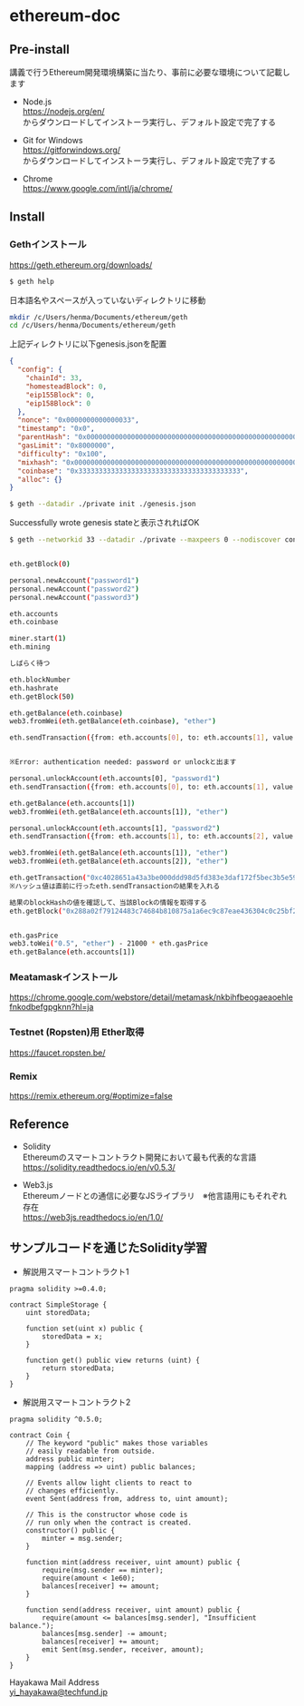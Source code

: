 # ethereum-doc

## Pre-install

講義で行うEthereum開発環境構築に当たり、事前に必要な環境について記載します  

- Node.js  
https://nodejs.org/en/  
からダウンロードしてインストーラ実行し、デフォルト設定で完了する  
- Git for Windows  
https://gitforwindows.org/  
からダウンロードしてインストーラ実行し、デフォルト設定で完了する  

- Chrome  
https://www.google.com/intl/ja/chrome/  

## Install  

### Gethインストール
https://geth.ethereum.org/downloads/  

```sh
$ geth help 
```

日本語名やスペースが入っていないディレクトリに移動

```sh
mkdir /c/Users/henma/Documents/ethereum/geth  
cd /c/Users/henma/Documents/ethereum/geth  
```

上記ディレクトリに以下genesis.jsonを配置
```genesis.json
{
  "config": {
    "chainId": 33,
    "homesteadBlock": 0,
    "eip155Block": 0,
    "eip158Block": 0
  },
  "nonce": "0x0000000000000033",
  "timestamp": "0x0",
  "parentHash": "0x0000000000000000000000000000000000000000000000000000000000000000",
  "gasLimit": "0x8000000",
  "difficulty": "0x100",
  "mixhash": "0x0000000000000000000000000000000000000000000000000000000000000000",
  "coinbase": "0x3333333333333333333333333333333333333333",
  "alloc": {}
}
```

```sh
$ geth --datadir ./private init ./genesis.json
```

Successfully wrote genesis stateと表示されればOK

```sh
$ geth --networkid 33 --datadir ./private --maxpeers 0 --nodiscover console 2>> node.log


eth.getBlock(0)

personal.newAccount("password1")
personal.newAccount("password2")
personal.newAccount("password3")

eth.accounts
eth.coinbase

miner.start(1)
eth.mining

しばらく待つ

eth.blockNumber
eth.hashrate
eth.getBlock(50)

eth.getBalance(eth.coinbase)
web3.fromWei(eth.getBalance(eth.coinbase), "ether")

eth.sendTransaction({from: eth.accounts[0], to: eth.accounts[1], value: web3.toWei("1", "ether")})


※Error: authentication needed: password or unlockと出ます

personal.unlockAccount(eth.accounts[0], "password1")
eth.sendTransaction({from: eth.accounts[0], to: eth.accounts[1], value: web3.toWei("1", "ether")})

eth.getBalance(eth.accounts[1])
web3.fromWei(eth.getBalance(eth.accounts[1]), "ether")

personal.unlockAccount(eth.accounts[1], "password2")
eth.sendTransaction({from: eth.accounts[1], to: eth.accounts[2], value: web3.toWei("0.5", "ether")})

web3.fromWei(eth.getBalance(eth.accounts[1]), "ether")
web3.fromWei(eth.getBalance(eth.accounts[2]), "ether")

eth.getTransaction("0xc4028651a43a3be000ddd98d5fd383e3daf172f5bec3b5e597349fea68fede81")
※ハッシュ値は直前に行ったeth.sendTransactionの結果を入れる

結果のblockHashの値を確認して、当該Blockの情報を取得する
eth.getBlock("0x288a02f79124483c74684b810875a1a6ec9c87eae436304c0c25bf230c507cea")


eth.gasPrice
web3.toWei("0.5", "ether") - 21000 * eth.gasPrice
eth.getBalance(eth.accounts[1])

```

### Meatamaskインストール  
https://chrome.google.com/webstore/detail/metamask/nkbihfbeogaeaoehlefnkodbefgpgknn?hl=ja

### Testnet (Ropsten)用 Ether取得  
https://faucet.ropsten.be/  

### Remix
https://remix.ethereum.org/#optimize=false



## Reference

- Solidity  
Ethereumのスマートコントラクト開発において最も代表的な言語  
https://solidity.readthedocs.io/en/v0.5.3/  

- Web3.js  
Ethereumノードとの通信に必要なJSライブラリ　※他言語用にもそれぞれ存在  
https://web3js.readthedocs.io/en/1.0/  


## サンプルコードを通じたSolidity学習

- 解説用スマートコントラクト1  

```simpleStorage.sol
pragma solidity >=0.4.0;

contract SimpleStorage {
    uint storedData;

    function set(uint x) public {
        storedData = x;
    }

    function get() public view returns (uint) {
        return storedData;
    }
}
```


- 解説用スマートコントラクト2  

```simpleCoin.sol
pragma solidity ^0.5.0;

contract Coin {
    // The keyword "public" makes those variables
    // easily readable from outside.
    address public minter;
    mapping (address => uint) public balances;

    // Events allow light clients to react to
    // changes efficiently.
    event Sent(address from, address to, uint amount);

    // This is the constructor whose code is
    // run only when the contract is created.
    constructor() public {
        minter = msg.sender;
    }

    function mint(address receiver, uint amount) public {
        require(msg.sender == minter);
        require(amount < 1e60);
        balances[receiver] += amount;
    }

    function send(address receiver, uint amount) public {
        require(amount <= balances[msg.sender], "Insufficient balance.");
        balances[msg.sender] -= amount;
        balances[receiver] += amount;
        emit Sent(msg.sender, receiver, amount);
    }
}
```


Hayakawa Mail Address  
yi_hayakawa@techfund.jp  

